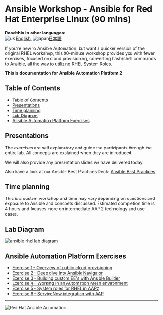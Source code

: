 # Ansible Workshop - Ansible for Red Hat Enterprise Linux (90 mins)

**Read this in other languages**:
<br>![uk](../../images/uk.png) [English](README.md),  ![japan](../../images/japan.png)[日本語](README.ja.md)
<br>

If you’re new to Ansible Automation, but want a quicker version of the original RHEL workshop, this 90-minute workshop provides you with fewer exercises, focused on cloud provisioning, converting bash/shell commands to Ansible, all the way to utilizing RHEL System Roles.

**This is documentation for Ansible Automation Platform 2**

## Table of Contents

* [Table of Contents](#table-of-contents)
* [Presentations](#presentations)
* [Time planning](#time-planning)
* [Lab Diagram](#lab-diagram)
* [Ansible Automation Platform Exercises](#ansible-automation-platform-exercises)

## Presentations

The exercises are self explanatory and guide the participants through the entire lab. All concepts are explained when they are introduced.

We will also provide any presentation slides we have delivered today.

Also have a look at our Ansible Best Practices Deck:
[Ansible Best Practices](../../decks/ansible_best_practices.pdf)

## Time planning

This is a custom workshop and time may vary depending on questions and exposure to Ansible and concpets discussed.  Estimated completion time is 4 hours and focuses more on intermediate AAP 2 technology and use cases.

## Lab Diagram

![ansible rhel lab diagram](../../images/rhel_lab_diagram.png)

## Ansible Automation Platform Exercises

 - [Exercise 1 - Overview of public cloud provisioning](1-setup/README.md)
 - [Exercise 2 - Deep dive into Ansible Navigator](https://external.ink?to=/play.instruqt.com/embedv2/redhat/tracks/getting-started-ansible-navigator?token=em_gvby3leayr2ogdot)
 - [Exercise 3 - Building custom EE's with Ansible Builder](https://external.ink?to=/play.instruqt.com/embedv2/redhat/tracks/getting-started-ansible-builder?token=em_prdwsuxj78anshdl)
 - [Exercise 4 - Working in an Automation Mesh environment](https://external.ink?to=/play.instruqt.com/embed/redhat/tracks/getting-started-mesh?token=em_eGpRMNjJl3q9Lp7S&show_challenges=true)
 - [Exercise 5 - System roles for RHEL in AAP2](rhel_system_roles)
 - [Exercise 6 - ServiceNow integration with AAP](https://external.ink?to=/play.instruqt.com/embed/redhat/tracks/getting-started-servicenow-automation?token=em_5ktpLJWtzpbqcDyM&show_challenges=true)
 

---
![Red Hat Ansible Automation](../../images/rh-ansible-automation-platform.png)
